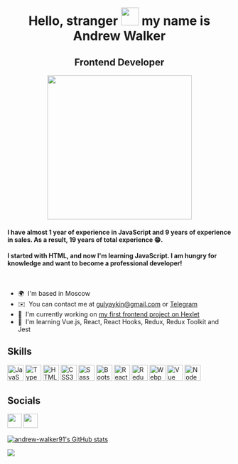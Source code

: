 <h1 align="center">Hello, stranger <img src="https://media.giphy.com/media/hvRJCLFzcasrR4ia7z/giphy.gif" width="40"> my name is Andrew Walker</h1>

<h2 align="center">Frontend Developer</h2> 

<p align="center"><img src="https://media.giphy.com/media/WFZvB7VIXBgiz3oDXE/giphy.gif" width="325" height="325"/></p>

<h4>I have almost 1 year of experience in JavaScript and 9 years of experience in sales. As a result, 19 years of total experience 😁.</h4> 
<h4>I started with HTML, and now I'm learning JavaScript. I am hungry for knowledge and want to become a professional developer!</h4> 
<br>

* 🌍  I'm based in Moscow
* ✉️  You can contact me at [gulyaykin@gmail.com](mailto:gulyaykin@gmail.com) or [Telegram](https://www.t.me/walker_andrew)
* 🚀  I'm currently working on [my first frontend project on Hexlet](http://github.com/andrew-walker91/frontend-project-44)
* 🧠  I'm learning Vue.js, React, React Hooks, Redux, Redux Toolkit and Jest
  
## Skills 

<p align="left">
<a href="https://developer.mozilla.org/en-US/docs/Web/JavaScript" target="_blank" rel="noreferrer"><img src="https://raw.githubusercontent.com/danielcranney/readme-generator/main/public/icons/skills/javascript-colored.svg" width="36" height="36" alt="JavaScript" /></a>
<a href="https://www.typescriptlang.org/" target="_blank" rel="noreferrer"><img src="https://raw.githubusercontent.com/danielcranney/readme-generator/main/public/icons/skills/typescript-colored.svg" width="36" height="36" alt="TypeScript" /></a>
<a href="https://developer.mozilla.org/en-US/docs/Glossary/HTML5" target="_blank" rel="noreferrer"><img src="https://raw.githubusercontent.com/danielcranney/readme-generator/main/public/icons/skills/html5-colored.svg" width="36" height="36" alt="HTML5" /></a>
<a href="https://www.w3.org/TR/CSS/#css" target="_blank" rel="noreferrer"><img src="https://raw.githubusercontent.com/danielcranney/readme-generator/main/public/icons/skills/css3-colored.svg" width="36" height="36" alt="CSS3" /></a>
<a href="https://sass-lang.com/" target="_blank" rel="noreferrer"><img src="https://raw.githubusercontent.com/danielcranney/readme-generator/main/public/icons/skills/sass-colored.svg" width="36" height="36" alt="Sass" /></a>
<a href="https://getbootstrap.com/" target="_blank" rel="noreferrer"><img src="https://raw.githubusercontent.com/danielcranney/readme-generator/main/public/icons/skills/bootstrap-colored.svg" width="36" height="36" alt="Bootstrap" /></a>
<a href="https://reactjs.org/" target="_blank" rel="noreferrer"><img src="https://raw.githubusercontent.com/danielcranney/readme-generator/main/public/icons/skills/react-colored.svg" width="36" height="36" alt="React" /></a>
<a href="https://redux.js.org/" target="_blank" rel="noreferrer"><img src="https://raw.githubusercontent.com/danielcranney/readme-generator/main/public/icons/skills/redux-colored.svg" width="36" height="36" alt="Redux" /></a>
<a href="https://webpack.js.org/" target="_blank" rel="noreferrer"><img src="https://raw.githubusercontent.com/danielcranney/readme-generator/main/public/icons/skills/webpack-colored.svg" width="36" height="36" alt="Webpack" /></a>
<a href="https://vuejs.org/" target="_blank" rel="noreferrer"><img src="https://raw.githubusercontent.com/danielcranney/readme-generator/main/public/icons/skills/vuejs-colored.svg" width="36" height="36" alt="Vue" /></a>
<a href="https://nodejs.org/en/" target="_blank" rel="noreferrer"><img src="https://raw.githubusercontent.com/danielcranney/readme-generator/main/public/icons/skills/nodejs-colored.svg" width="36" height="36" alt="NodeJS" /></a>
</p>
                    
## Socials                
                  
<p align="left">
 
  <p align="left"> <a href="https://www.linkedin.com/in/andrewwalker91" target="_blank" rel="noreferrer"><img src="https://raw.githubusercontent.com/danielcranney/readme-generator/main/public/icons/socials/linkedin.svg" width="32" height="32" /></a> <a href="https://www.t.me/walker_andrew" target="_blank" rel="noreferrer"><img src="https://cdn-icons-png.flaticon.com/512/3536/3536661.png" width="32" height="32" /></a></p>
  

<a href="http://www.github.com/andrew-walker91"><img src="https://github-readme-stats.vercel.app/api?username=andrew-walker91&show_icons=true&hide=stars,&count_private=true&title_color=0891b2&text_color=ffffff&icon_color=0891b2&bg_color=1c1917&hide_border=true&show_icons=true" alt="andrew-walker91's GitHub stats" /></a>

<a href="http://www.github.com/andrew-walker91"><img src="https://github-readme-streak-stats.herokuapp.com/?user=andrew-walker91&stroke=ffffff&background=1c1917&ring=0891b2&fire=0891b2&currStreakNum=ffffff&currStreakLabel=0891b2&sideNums=ffffff&sideLabels=ffffff&dates=ffffff&hide_border=true" /></a>
